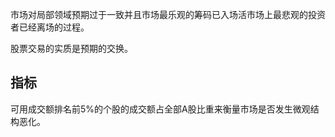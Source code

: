 市场对局部领域预期过于一致并且市场最乐观的筹码已入场活市场上最悲观的投资者已经离场的过程。

股票交易的实质是预期的交换。

## 指标
可用成交额排名前5%的个股的成交额占全部A股比重来衡量市场是否发生微观结构恶化。